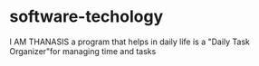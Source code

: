 # software-techology
I AM THANASIS
a program that helps in daily life is a "Daily Task Organizer"for managing time and tasks

